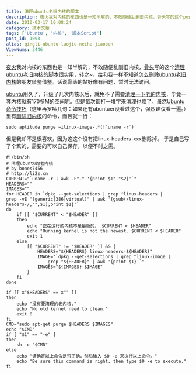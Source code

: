 ```yaml
---
title: 清理ubuntu老旧内核的脚本
description: 夜火我对内核的东西也是一知半解的，不敢随便乱删旧内核，骨头写的这个post/qingli-ubuntu-laojiu-neihe-jiaoben.html">清理ubuntu老旧内核的脚本很实用，转之~，给和我一样不知道post/qingli-ubuntu-laojiu-neihe-jiaoben.html">怎么删除ubuntu老旧内核的朋友借鉴借鉴。话说骨头的站好像有问题，暂时无法访问。/tags/Ubuntu">ubuntu用久了，升级了几次内核以后，就免不了需要post/qingli-ubuntu-laojiu-neihe-jiaoben.html">清理一下老的内核，毕竟一套内核就有170多M的空间呢。但是每次都打一堆字来清理也烦了。虽然Ubuntu命令技巧（这里再罗嗦几句：如果还有ubuntuer没看过这个，强烈建议看一遍。）里有删除旧内核的命令，而且就一行：……
date: 2010-03-17 10:08:24
category: 技术文章
tags: ['Ubuntu', '内核', '脚本Script']
post_id: 1093
alias: qingli-ubuntu-laojiu-neihe-jiaoben
ViewNums: 3446
---
```


[夜火](http://www.15897.com/)我对内核的东西也是一知半解的，不敢随便乱删旧内核，[骨头](http://li2z.cn)写的这个[清理ubuntu老旧内核的脚本](/blog/qingli-ubuntu-laojiu-neihe-jiaoben)很实用，转之~，给和我一样不知道[怎么删除ubuntu老旧内核](/blog/qingli-ubuntu-laojiu-neihe-jiaoben)的朋友借鉴借鉴。话说骨头的站好像有问题，暂时无法访问。

[ubuntu](/tags/Ubuntu)用久了，升级了几次内核以后，就免不了需要[清理一下老的内核](/blog/qingli-ubuntu-laojiu-neihe-jiaoben)，毕竟一套内核就有170多M的空间呢。但是每次都打一堆字来清理也烦了。虽然[Ubuntu 命令技巧](http://wiki.ubuntu.org.cn/index.php?title=UbuntuSkills)（这里再罗嗦几句：如果还有ubuntuer没看过这个，强烈建议看一遍。）里有[删除旧内核](http://wiki.ubuntu.org.cn/index.php?title=UbuntuSkills&variant=zh-cn#.E5.88.A0.E9.99.A4.E6.97.A7.E5.86.85.E6.A0.B8)的命令，而且就一行：

```shell
sudo aptitude purge ~ilinux-image-.*(!`uname -r`)
```

但是我却不是很喜欢，因为这这个没有把linux-headers-xxx删除掉。
于是自己写了个繁的，需要的可以自己保存，以便不时之需。

```shell
#!/bin/sh
# 清理ubuntu的老内核
# by bones7456
# http://li2z.cn
CURRENT="`uname -r | awk -F"-" '{print $1"-"$2}'`"
HEADERS=""
IMAGES=""
for HEADER in `dpkg --get-selections | grep ^linux-headers |
grep -vE "(generic|386|virtual)" | awk '{gsub(/linux-headers-/,"",$1);print $1}'`
do
    if [[ "$CURRENT" < "$HEADER" ]]
    then
        echo "正在运行的内核不是最新的。 $CURRENT < $HEADER"
        echo "Running kernel is not the newest. $CURRENT < $HEADER"
        exit 1
    else
        [[ "$CURRENT" != "$HEADER" ]] && {
            HEADERS="${HEADERS} linux-headers-${HEADER}"
            IMAGE="`dpkg --get-selections | grep ^linux-image |
                grep "${HEADER}" | awk '{print $1}'`"
            IMAGES="${IMAGES} $IMAGE"
        }
    fi
done

if [[ x"$HEADERS" == x"" ]]
then
    echo "没有要清理的老内核."
    echo "No old kernel need to clean."
    exit 0
fi
CMD="sudo apt-get purge $HEADERS $IMAGES"
echo "$CMD"
if [ "$1" == "-e" ]
then
    sh -c "$CMD"
else
    echo "请确定以上命令是否正确，然后输入 $0 -e 来执行以上命令。"
    echo "Be sure this command is right, then type $0 -e to execute."
fi
```
